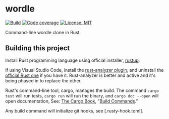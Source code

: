 # wordle

[![Build](https://github.com/jackwillis/wordle/actions/workflows/build.yml/badge.svg)](https://github.com/jackwillis/wordle/actions/workflows/build.yml)
[![Code coverage](https://codecov.io/gh/jackwillis/wordle/branch/main/graph/badge.svg?token=2Y9FF6ZM9Y)](https://codecov.io/gh/jackwillis/wordle)
[![License: MIT](https://img.shields.io/badge/License-MIT-yellow.svg)](https://opensource.org/licenses/MIT)

Command-line wordle clone in Rust.

## Building this project

Install Rust programming language using official installer, [rustup](https://rustup.rs/).

If using Visual Studio Code, install the
[rust-analyzer plugin](https://marketplace.visualstudio.com/items?itemName=matklad.rust-analyzer),
and uninstall the [official Rust one](https://marketplace.visualstudio.com/items?itemName=rust-lang.rust) if you have it.
Rust-analyzer is better and active and it's being phased in to replace the other.

Rust's command-line tool, cargo, manages the build.
The command `cargo test` will run tests,
`cargo run` will run the binary,
and `cargo doc --open` will open documentation,
See: [The Cargo Book](https://doc.rust-lang.org/cargo/index.html),
"[Build Commands](https://doc.rust-lang.org/cargo/commands/build-commands.html)."

Any build command will initialize git hooks, see [.rusty-hook.toml].
